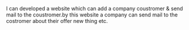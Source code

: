I can developed a website which can add a company coustromer
& send mail to the coustromer.by this website a company can send
mail to the costromer about their offer new thing etc.
